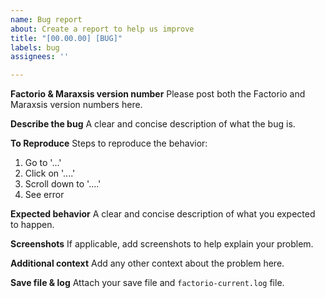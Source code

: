 ```yaml
---
name: Bug report
about: Create a report to help us improve
title: "[00.00.00] [BUG]"
labels: bug
assignees: ''

---
```


**Factorio & Maraxsis version number**
Please post both the Factorio and Maraxsis version numbers here.

**Describe the bug**
A clear and concise description of what the bug is.

**To Reproduce**
Steps to reproduce the behavior:
1. Go to '...'
2. Click on '....'
3. Scroll down to '....'
4. See error

**Expected behavior**
A clear and concise description of what you expected to happen.

**Screenshots**
If applicable, add screenshots to help explain your problem.

**Additional context**
Add any other context about the problem here.

**Save file & log**
Attach your save file and `factorio-current.log` file.
